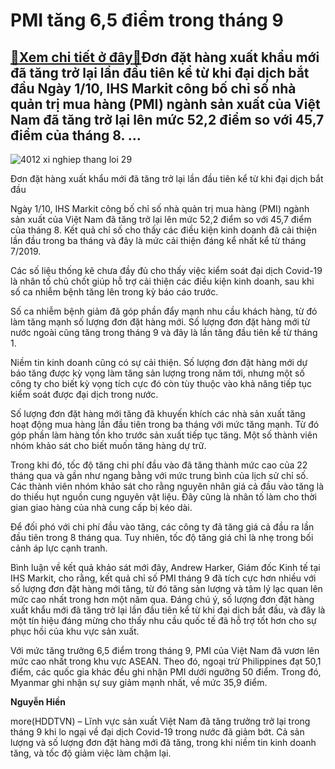 PMI tăng 6,5 điểm trong tháng 9
===============================

[:gift:Xem chi tiết ở đây:gift:](https://hddtvn.com/pmi-tang-65-diem-trong-thang-9/)Đơn đặt hàng xuất khẩu mới đã tăng trở lại lần đầu tiên kể từ khi đại dịch bắt đầu Ngày 1/10, IHS Markit công bố chỉ số nhà quản trị mua hàng (PMI) ngành sản xuất của Việt Nam đã tăng trở lại lên mức 52,2 điểm so với 45,7 điểm của tháng 8. …
-------------------------------------------------------------------------------------------------------------------------------------------------------------------------------------------------------------------------------------------------





![4012 xi nghiep thang loi 29](https://haiquanonline.com.vn/stores/news_dataimages/hiennt/102020/01/09/in_article/4012_Xi-nghiep-Thang-loi-29.jpg?rt=20201001142955 "Đơn đặt hàng xuất khẩu mới đã tăng trở lại lần đầu tiên kể từ khi đại dịch bắt đầu")


Đơn đặt hàng xuất khẩu mới đã tăng trở lại lần đầu tiên kể từ khi đại dịch bắt đầu



Ngày 1/10, IHS Markit công bố chỉ số nhà quản trị mua hàng (PMI) ngành sản xuất của Việt Nam đã tăng trở lại lên mức 52,2 điểm so với 45,7 điểm của tháng 8. Kết quả chỉ số cho thấy các điều kiện kinh doanh đã cải thiện lần đầu trong ba tháng và đây là mức cải thiện đáng kể nhất kể từ tháng 7/2019.


Các số liệu thống kê chưa đầy đủ cho thấy việc kiểm soát đại dịch Covid-19 là nhân tố chủ chốt giúp hỗ trợ cải thiện các điều kiện kinh doanh, sau khi số ca nhiễm bệnh tăng lên trong kỳ báo cáo trước.


Số ca nhiễm bệnh giảm đã góp phần đẩy mạnh nhu cầu khách hàng, từ đó làm tăng mạnh số lượng đơn đặt hàng mới. Số lượng đơn đặt hàng mới từ nước ngoài cũng tăng trong tháng 9 và đây là lần tăng đầu tiên kể từ tháng 1.


Niềm tin kinh doanh cũng có sự cải thiện. Số lượng đơn đặt hàng mới dự báo tăng được kỳ vọng làm tăng sản lượng trong năm tới, nhưng một số công ty cho biết kỳ vọng tích cực đó còn tùy thuộc vào khả năng tiếp tục kiểm soát được đại dịch trong nước.


Số lượng đơn đặt hàng mới tăng đã khuyến khích các nhà sản xuất tăng hoạt động mua hàng lần đầu tiên trong ba tháng với mức tăng mạnh. Từ đó góp phần làm hàng tồn kho trước sản xuất tiếp tục tăng. Một số thành viên nhóm khảo sát cho biết muốn tăng hàng dự trữ.


Trong khi đó, tốc độ tăng chi phí đầu vào đã tăng thành mức cao của 22 tháng qua và gần như ngang bằng với mức trung bình của lịch sử chỉ số. Các thành viên nhóm khảo sát cho rằng nguyên nhân giá cả đầu vào tăng là do thiếu hụt nguồn cung nguyên vật liệu. Đây cũng là nhân tố làm cho thời gian giao hàng của nhà cung cấp bị kéo dài.


Để đối phó với chi phí đầu vào tăng, các công ty đã tăng giá cả đầu ra lần đầu tiên trong 8 tháng qua. Tuy nhiên, tốc độ tăng giá chỉ là nhẹ trong bối cảnh áp lực cạnh tranh.


Bình luận về kết quả khảo sát mới đây, Andrew Harker, Giám đốc Kinh tế tại IHS Markit, cho rằng, kết quả chỉ số PMI tháng 9 đã tích cực hơn nhiều với số lượng đơn đặt hàng mới tăng, từ đó tăng sản lượng và tâm lý lạc quan lên mức cao nhất trong hơn một năm qua. Đáng chú ý, số lượng đơn đặt hàng xuất khẩu mới đã tăng trở lại lần đầu tiên kể từ khi đại dịch bắt đầu, và đây là một tín hiệu đáng mừng cho thấy nhu cầu quốc tế đã hỗ trợ tốt hơn cho sự phục hồi của khu vực sản xuất.





Với mức tăng trưởng 6,5 điểm trong tháng 9, PMI của Việt Nam đã vươn lên mức cao nhất trong khu vực ASEAN. Theo đó, ngoại trừ Philippines đạt 50,1 điểm, các quốc gia khác đều ghi nhận PMI dưới ngưỡng 50 điểm. Trong đó, Myanmar ghi nhận sự suy giảm mạnh nhất, về mức 35,9 điểm.




**Nguyễn Hiền**



more(HDDTVN) – Lĩnh vực sản xuất Việt Nam đã tăng trưởng trở lại trong tháng 9 khi lo ngại về đại dịch Covid-19 trong nước đã giảm bớt. Cả sản lượng và số lượng đơn đặt hàng mới đã tăng, trong khi niềm tin kinh doanh tăng, và tốc độ giảm việc làm chậm lại.

